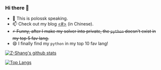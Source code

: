 ### Hi there 👋

* 🤔 This is polossk speaking.
* 📫 Check out my blog [<#>](https://blog.polossk.com/) (in Chinese).
* <del>⚡ Funny, after I make my solver into private, the `python` doesn't exist in my top 5 fav lang.</del>
* 😄 I finally find my `python` in my top 10 fav lang!

[![Z-Shang's github stats](https://github-readme-stats.vercel.app/api?username=polossk&count_private=true&show_icons=true&theme=solarized-light)](https://github.com/anuraghazra/github-readme-stats)

[![Top Langs](https://github-readme-stats.vercel.app/api/top-langs/?username=polossk&langs_count=10&layout=compact&theme=solarized-light)](https://github.com/anuraghazra/github-readme-stats)


<!--
**polossk/polossk** is a ✨ _special_ ✨ repository because its `README.md` (this file) appears on your GitHub profile.

Here are some ideas to get you started:

- 🔭 I’m currently working on ...
- 🌱 I’m currently learning ...
- 👯 I’m looking to collaborate on ...
- 🤔 I’m looking for help with ...
- 💬 Ask me about ...
- 📫 How to reach me: ...
- 😄 Pronouns: ...
- ⚡ Fun fact: ...
-->
